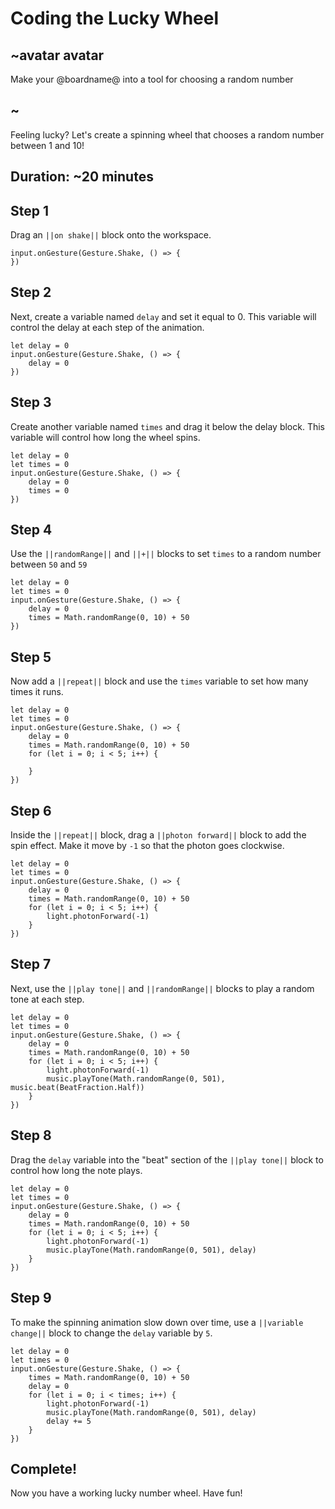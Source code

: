 # Coding the Lucky Wheel
## ~avatar avatar

Make your @boardname@ into a tool for choosing a random number

## ~

Feeling lucky? Let's create a spinning wheel that chooses a random number between 1 and 10!

## Duration: ~20 minutes

## Step 1

Drag an ``||on shake||`` block onto the workspace.

```blocks
input.onGesture(Gesture.Shake, () => {
})
```

## Step 2

Next, create a variable named `delay` and set it equal to 0. This variable will control the delay at each step of the animation.

```blocks
let delay = 0
input.onGesture(Gesture.Shake, () => {
    delay = 0
})
```

## Step 3

Create another variable named `times` and drag it below the delay block. This variable will control how long the wheel spins.

```blocks
let delay = 0
let times = 0
input.onGesture(Gesture.Shake, () => {
    delay = 0
    times = 0
})
```

## Step 4

Use the ``||randomRange||`` and ``||+||`` blocks to set `times` to a random number between `50` and `59`

```blocks
let delay = 0
let times = 0
input.onGesture(Gesture.Shake, () => {
    delay = 0
    times = Math.randomRange(0, 10) + 50
})
```

## Step 5

Now add a ``||repeat||`` block and use the `times` variable to set how many times it runs.

```blocks
let delay = 0
let times = 0
input.onGesture(Gesture.Shake, () => {
    delay = 0
    times = Math.randomRange(0, 10) + 50
    for (let i = 0; i < 5; i++) {

    }
})
```


## Step 6

Inside the ``||repeat||`` block, drag a ``||photon forward||`` block to add the spin effect. Make it move by `-1`
so that the photon goes clockwise.

```blocks
let delay = 0
let times = 0
input.onGesture(Gesture.Shake, () => {
    delay = 0
    times = Math.randomRange(0, 10) + 50
    for (let i = 0; i < 5; i++) {
        light.photonForward(-1)
    }
})
```

## Step 7

Next, use the ``||play tone||`` and ``||randomRange||`` blocks to play a random tone at each step.

```blocks
let delay = 0
let times = 0
input.onGesture(Gesture.Shake, () => {
    delay = 0
    times = Math.randomRange(0, 10) + 50
    for (let i = 0; i < 5; i++) {
        light.photonForward(-1)
        music.playTone(Math.randomRange(0, 501), music.beat(BeatFraction.Half))
    }
})
```

## Step 8

Drag the `delay` variable into the "beat" section of the ``||play tone||`` block to control how long the note plays.

```blocks
let delay = 0
let times = 0
input.onGesture(Gesture.Shake, () => {
    delay = 0
    times = Math.randomRange(0, 10) + 50
    for (let i = 0; i < 5; i++) {
        light.photonForward(-1)
        music.playTone(Math.randomRange(0, 501), delay)
    }
})
```

## Step 9

To make the spinning animation slow down over time, use a ``||variable change||`` block to change the `delay` variable by `5`.

```blocks
let delay = 0
let times = 0
input.onGesture(Gesture.Shake, () => {
    times = Math.randomRange(0, 10) + 50
    delay = 0
    for (let i = 0; i < times; i++) {
        light.photonForward(-1)
        music.playTone(Math.randomRange(0, 501), delay)
        delay += 5
    }
})
```

## Complete!

Now you have a working lucky number wheel. Have fun!